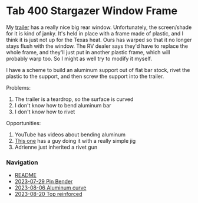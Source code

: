 # Tab 400 Stargazer Window Frame

My [trailer](https://tourtoise.quest) has a really nice big rear window. Unfortunately, the screen/shade for it is kind of janky. It's held in place with a frame made of plastic, and I think it is just not up for the Texas heat. Ours has warped so that it no longer stays flush with the window. The RV dealer says they'd have to replace the whole frame, and they'll just put in another plastic frame, which will probably warp too. So I might as well try to modify it myself.

I have a scheme to build an aluminum support out of flat bar stock, rivet the plastic to the support, and then screw the support into the trailer.

Problems:
1. The trailer is a teardrop, so the surface is curved
2. I don't know how to bend aluminum bar
3. I don't know how to rivet

Opportunities:
1. YouTube has videos about bending aluminum
2. [This one](https://www.youtube.com/watch?v=XU7yLe0s7QM&t=174s) has a guy doing it with a really simple jig
3. Adrienne just inherited a rivet gun

### Navigation
* [README](README.md)
* [2023-07-29 Pin Bender](2023-07-29%20Pin%20Bender.md)
* [2023-08-06 Aluminum curve](2023-08-06%20Aluminum%20curve.md)
* [2023-08-20 Top reinforced](2023-08-20%20Top%20reinforced.md)

